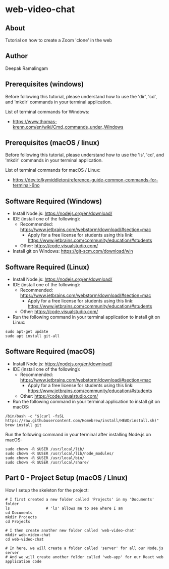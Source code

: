 # web-video-chat

## About

Tutorial on how to create a Zoom 'clone' in the web

## Author

Deepak Ramalingam

## Prerequisites (windows)

Before following this tutorial, please understand how to use the 'dir', 'cd', and 'mkdir' commands in your terminal application.

List of terminal commands for Windows:
- https://www.thomas-krenn.com/en/wiki/Cmd_commands_under_Windows

## Prerequisites (macOS / linux)

Before following this tutorial, please understand how to use the 'ls', 'cd', and 'mkdir' commands in your terminal application.

List of terminal commands for macOS / Linux:
- https://dev.to/kymiddleton/reference-guide-common-commands-for-terminal-6no

## Software Required (Windows)
- Install Node.js: https://nodejs.org/en/download/
- IDE (install one of the following):
  - Recommended: https://www.jetbrains.com/webstorm/download/#section=mac
    - Apply for a free license for students using this link: https://www.jetbrains.com/community/education/#students
  - Other: https://code.visualstudio.com/
- Install git on Windows: https://git-scm.com/download/win

## Software Required (Linux)
- Install Node.js: https://nodejs.org/en/download/
- IDE (install one of the following):
  - Recommended: https://www.jetbrains.com/webstorm/download/#section=mac
    - Apply for a free license for students using this link: https://www.jetbrains.com/community/education/#students
  - Other: https://code.visualstudio.com/
- Run the following command in your terminal application to install git on Linux:
```shell
sudo apt-get update
sudo apt install git-all
```

## Software Required (macOS)
- Install Node.js: https://nodejs.org/en/download/
- IDE (install one of the following):
  - Recommended: https://www.jetbrains.com/webstorm/download/#section=mac
    - Apply for a free license for students using this link: https://www.jetbrains.com/community/education/#students
  - Other: https://code.visualstudio.com/
- Run the following command in your terminal application to install git on macOS:
```shell
/bin/bash -c "$(curl -fsSL https://raw.githubusercontent.com/Homebrew/install/HEAD/install.sh)"
brew install git
```

Run the following command in your terminal after installing Node.js on macOS:

```shell
sudo chown -R $USER /usr/local/lib/
sudo chown -R $USER /usr/local/lib/node_modules/
sudo chown -R $USER /usr/local/bin/
sudo chown -R $USER /usr/local/share/
```

## Part 0 - Project Setup (macOS / Linux)

How I setup the skeleton for the project:

```shell
# I first created a new folder called 'Projects' in my 'Documents' folder
ls                # 'ls' allows me to see where I am
cd Documents
mkdir Projects
cd Projects

# I then create another new folder called 'web-video-chat'
mkdir web-video-chat
cd web-video-chat

# In here, we will create a folder called 'server' for all our Node.js server
# And we will create another folder called 'web-app' for our React web application code


```
